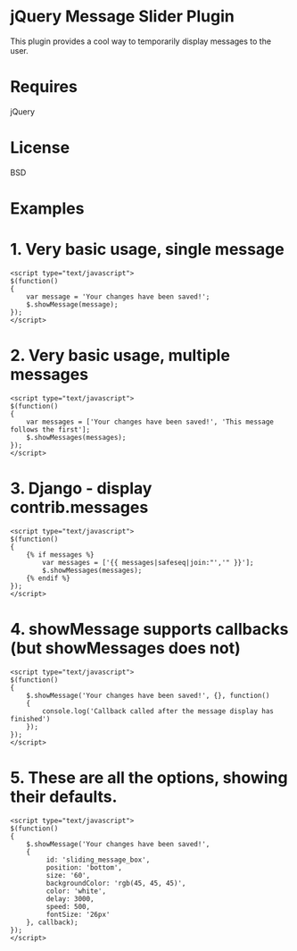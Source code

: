 # jQuery Message Slider Plugin
This plugin provides a cool way to temporarily display messages to the user.

# Requires
jQuery

# License
BSD

# Examples

# 1. Very basic usage, single message

    <script type="text/javascript"> 
    $(function() 
    {
        var message = 'Your changes have been saved!';
        $.showMessage(message);
    });
    </script>
    
# 2. Very basic usage, multiple messages

    <script type="text/javascript"> 
    $(function()
    {
        var messages = ['Your changes have been saved!', 'This message follows the first'];
        $.showMessages(messages);      
    });
    </script>

# 3. Django - display contrib.messages

    <script type="text/javascript"> 
    $(function()
    {
        {% if messages %}
            var messages = ['{{ messages|safeseq|join:"','" }}'];
            $.showMessages(messages);
        {% endif %}
    });
    </script>
    
# 4. showMessage supports callbacks (but showMessages does not)

    <script type="text/javascript"> 
    $(function()
    {
        $.showMessage('Your changes have been saved!', {}, function()
        {
            console.log('Callback called after the message display has finished')
        });
    });
    </script>

# 5. These are all the options, showing their defaults.

    <script type="text/javascript"> 
    $(function()
    {
        $.showMessage('Your changes have been saved!',
        {
             id: 'sliding_message_box',
             position: 'bottom',
             size: '60',
             backgroundColor: 'rgb(45, 45, 45)',
             color: 'white',
             delay: 3000,
             speed: 500,
             fontSize: '26px'
        }, callback);
    });
    </script>
    

